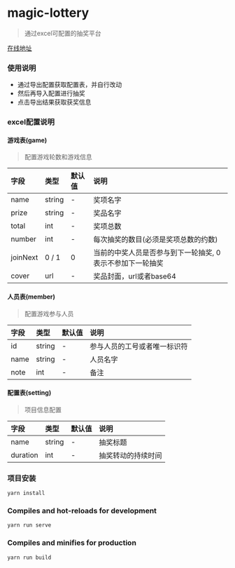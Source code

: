 # magic-lottery
> 通过excel可配置的抽奖平台

[在线地址](http://mobov.github.io/magic-lottery/)

###  使用说明
 - 通过导出配置获取配置表，并自行改动
 - 然后再导入配置进行抽奖
 - 点击导出结果获取获奖信息
 
###  excel配置说明

#### 游戏表(game)
> 配置游戏轮数和游戏信息

| 字段 | 类型 | 默认值 | 说明 | 
| :--- | :--- |:---|:---|
| name | string | - | 奖项名字|
| prize | string | - | 奖品名字|
| total | int | - | 奖项总数 |
| number | int | - | 每次抽奖的数目(必须是奖项总数的约数)|
| joinNext | 0 / 1 | 0 | 当前的中奖人员是否参与到下一轮抽奖, 0表示不参加下一轮抽奖|
| cover | url | - | 奖品封面，url或者base64 |

#### 人员表(member)
> 配置游戏参与人员

| 字段 | 类型 | 默认值 | 说明 | 
| :--- | :--- |:---|:---|
| id | string | - | 参与人员的工号或者唯一标识符 |
| name | string | - | 人员名字 |
| note | int | - | 备注 |

#### 配置表(setting)
> 项目信息配置

| 字段 | 类型 | 默认值 | 说明 | 
| :--- | :--- |:---|:---|
| name | string | - | 抽奖标题 |
| duration | int | - | 抽奖转动的持续时间 |


###  项目安装
```
yarn install
```

### Compiles and hot-reloads for development
```
yarn run serve
```

### Compiles and minifies for production
```
yarn run build
```
